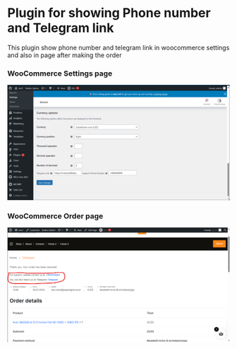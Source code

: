 # Plugin for showing Phone number and Telegram link

This plugin show phone number and telegram link in woocommerce settings and also in page after making the order

### WooCommerce Settings page

![WooCommerce Settings page](./assets/WooCommerce%20Settings.png)

### WooCommerce Order page

![WooCommerce Order page](./assets/WooCommerce%20Order%20page.png)
